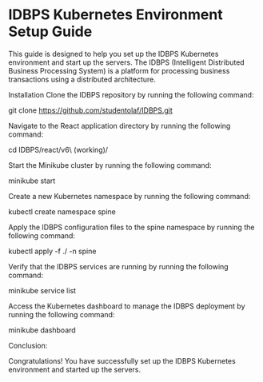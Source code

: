 # IDBPS Kubernetes Environment Setup Guide
This guide is designed to help you set up the IDBPS Kubernetes environment and start up the servers. The IDBPS (Intelligent Distributed Business Processing System) is a platform for processing business transactions using a distributed architecture.


Installation
Clone the IDBPS repository by running the following command:

git clone https://github.com/studentolaf/IDBPS.git


Navigate to the React application directory by running the following command:

cd IDBPS/react/v6\ \(working\)/


Start the Minikube cluster by running the following command:

minikube start


Create a new Kubernetes namespace by running the following command:

kubectl create namespace spine


Apply the IDBPS configuration files to the spine namespace by running the following command:

kubectl apply -f ./ -n spine


Verify that the IDBPS services are running by running the following command:

minikube service list


Access the Kubernetes dashboard to manage the IDBPS deployment by running the following command:

minikube dashboard


Conclusion:

Congratulations! You have successfully set up the IDBPS Kubernetes environment and started up the servers.
